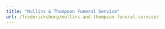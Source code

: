 ```yaml
---
title: "Mullins & Thompson Funeral Service"
url: /fredericksburg/mullins-and-thompson-funeral-service/
---
```

